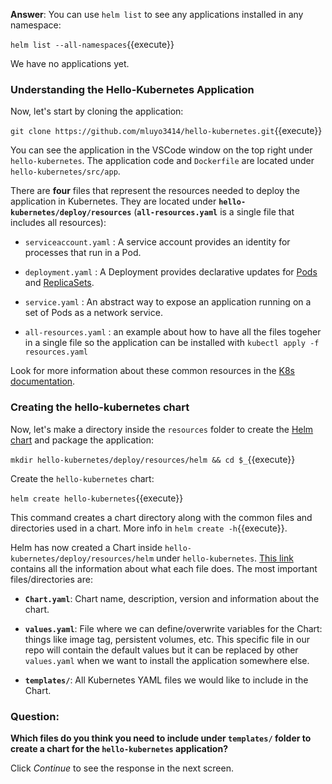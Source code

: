 
**Answer**: You can use `helm list` to see any applications installed in any namespace:

`helm list --all-namespaces`{{execute}}

We have no applications yet.

### Understanding the Hello-Kubernetes Application

Now, let's start by cloning the application:

`git clone https://github.com/mluyo3414/hello-kubernetes.git`{{execute}}

You can see the application in the VSCode window on the top right under `hello-kubernetes`. The application code and `Dockerfile` are located under `hello-kubernetes/src/app`.

There are **four** files that represent the resources needed to deploy the application in Kubernetes. They are located under **`hello-kubernetes/deploy/resources`** (**`all-resources.yaml`** is a single file that includes all resources):

* `serviceaccount.yaml` : A service account provides an identity for processes that run in a Pod. 

* `deployment.yaml` : A Deployment provides declarative updates for [Pods](https://kubernetes.io/docs/concepts/workloads/pods/) and [ReplicaSets](https://kubernetes.io/docs/concepts/workloads/controllers/replicaset/).

* `service.yaml` : An abstract way to expose an application running on a set of Pods as a network service. 

* `all-resources.yaml` : an example about how to have all the files togeher in a single file so the application can be installed with `kubectl apply -f resources.yaml`

Look for more information about these common resources in the [K8s documentation](https://kubernetes.io/docs/home/).

### Creating the hello-kubernetes chart

Now, let's make a directory inside the `resources` folder to create the [Helm chart](https://helm.sh/docs/topics/charts/) and package the application:

`mkdir hello-kubernetes/deploy/resources/helm && cd $_`{{execute}}

Create the `hello-kubernetes` chart:

`helm create hello-kubernetes`{{execute}}

This command creates a chart directory along with the common files and
directories used in a chart. More info in `helm create -h`{{execute}}.

Helm has now created a Chart inside `hello-kubernetes/deploy/resources/helm` under `hello-kubernetes`. [This link](https://helm.sh/docs/topics/charts/#the-chart-file-structure) contains all the information about what each file does. The most important files/directories are:

* **`Chart.yaml`**: Chart name, description, version and information about the chart.

* **`values.yaml`**: File where we can define/overwrite variables for the Chart: things like image tag, persistent volumes, etc. This specific file in our repo will contain the default values but it can be replaced by other `values.yaml` when we want to install the application somewhere else.

* **`templates/`**: All Kubernetes YAML files we would like to include in the Chart.

### Question:

**Which files do you think you need to include under `templates/` folder to create a chart for the `hello-kubernetes` application?**

Click *Continue* to see the response in the next screen.



